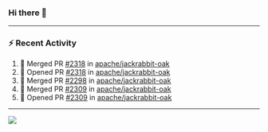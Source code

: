 ### Hi there 👋

---

### :zap: Recent Activity

<!--START_SECTION:activity-->
1. 🎉 Merged PR [#2318](https://github.com/apache/jackrabbit-oak/pull/2318) in [apache/jackrabbit-oak](https://github.com/apache/jackrabbit-oak)
2. 💪 Opened PR [#2318](https://github.com/apache/jackrabbit-oak/pull/2318) in [apache/jackrabbit-oak](https://github.com/apache/jackrabbit-oak)
3. 🎉 Merged PR [#2298](https://github.com/apache/jackrabbit-oak/pull/2298) in [apache/jackrabbit-oak](https://github.com/apache/jackrabbit-oak)
4. 🎉 Merged PR [#2309](https://github.com/apache/jackrabbit-oak/pull/2309) in [apache/jackrabbit-oak](https://github.com/apache/jackrabbit-oak)
5. 💪 Opened PR [#2309](https://github.com/apache/jackrabbit-oak/pull/2309) in [apache/jackrabbit-oak](https://github.com/apache/jackrabbit-oak)
<!--END_SECTION:activity-->

---

<!--
**fabriziofortino/fabriziofortino** is a ✨ _special_ ✨ repository because its `README.md` (this file) appears on your GitHub profile.

Here are some ideas to get you started:

- 🔭 I’m currently working on ...
- 🌱 I’m currently learning ...
- 👯 I’m looking to collaborate on ...
- 🤔 I’m looking for help with ...
- 💬 Ask me about ...
- 📫 How to reach me: ...
- 😄 Pronouns: ...
- ⚡ Fun fact: ...
-->
![](https://komarev.com/ghpvc/?username=fabriziofortino)
